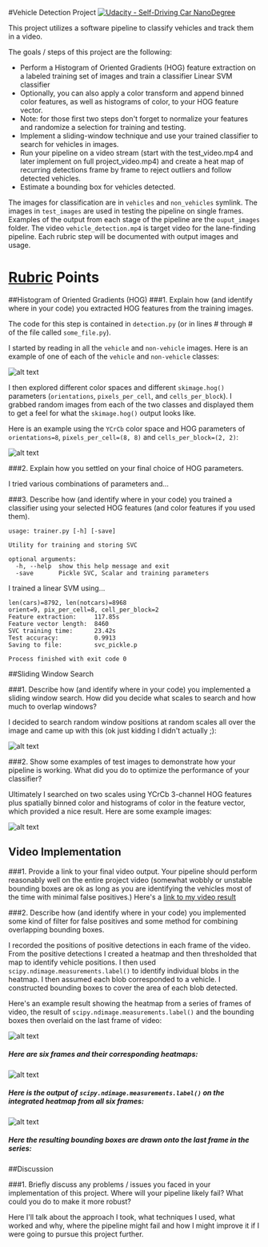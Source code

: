 #Vehicle Detection Project
[![Udacity - Self-Driving Car NanoDegree](https://s3.amazonaws.com/udacity-sdc/github/shield-carnd.svg)](http://www.udacity.com/drive)

This project utilizes a software pipeline to classify vehicles and track them in a video.

The goals / steps of this project are the following:

* Perform a Histogram of Oriented Gradients (HOG) feature extraction on a labeled training set of images and train a classifier Linear SVM classifier
* Optionally, you can also apply a color transform and append binned color features, as well as histograms of color, to your HOG feature vector. 
* Note: for those first two steps don't forget to normalize your features and randomize a selection for training and testing.
* Implement a sliding-window technique and use your trained classifier to search for vehicles in images.
* Run your pipeline on a video stream (start with the test_video.mp4 and later implement on full project_video.mp4) and create a heat map of recurring detections frame by frame to reject outliers and follow detected vehicles.
* Estimate a bounding box for vehicles detected.

The images for classification are in `vehicles` and `non_vehicles` symlink.  The images in `test_images` are used in testing the pipeline on single frames.  Examples of the output from each stage of the pipeline are the `ouput_images` folder.  The video `vehicle_detection.mp4` is target video for the lane-finding pipeline.  Each rubric step will be documented with output images and usage.

[//]: # (Image References)
[image1]: ./examples/car_not_car.png
[image2]: ./examples/HOG_example.jpg
[image3]: ./examples/sliding_windows.jpg
[image4]: ./examples/sliding_window.jpg
[image5]: ./examples/bboxes_and_heat.png
[image6]: ./examples/labels_map.png
[image7]: ./examples/output_bboxes.png
[video1]: https://youtu.be/qrLMPmFXFF8

# [Rubric](https://review.udacity.com/#!/rubrics/513/view) Points

##Histogram of Oriented Gradients (HOG)
###1. Explain how (and identify where in your code) you extracted HOG features from the training images.

The code for this step is contained in `detection.py` (or in lines # through # of the file called `some_file.py`).  

I started by reading in all the `vehicle` and `non-vehicle` images.  Here is an example of one of each of the `vehicle` and `non-vehicle` classes:

![alt text][image1]

I then explored different color spaces and different `skimage.hog()` parameters (`orientations`, `pixels_per_cell`, and `cells_per_block`).  I grabbed random images from each of the two classes and displayed them to get a feel for what the `skimage.hog()` output looks like.

Here is an example using the `YCrCb` color space and HOG parameters of `orientations=8`, `pixels_per_cell=(8, 8)` and `cells_per_block=(2, 2)`:


![alt text][image2]

###2. Explain how you settled on your final choice of HOG parameters.

I tried various combinations of parameters and...

###3. Describe how (and identify where in your code) you trained a classifier using your selected HOG features (and color features if you used them).

```
usage: trainer.py [-h] [-save]

Utility for training and storing SVC

optional arguments:
  -h, --help  show this help message and exit
  -save       Pickle SVC, Scalar and training parameters
```
I trained a linear SVM using...
```
len(cars)=8792, len(notcars)=8968
orient=9, pix_per_cell=8, cell_per_block=2 
Feature extraction:		117.85s
Feature vector length:	8460
SVC training time:		23.42s
Test accuracy:			0.9913
Saving to file:			svc_pickle.p

Process finished with exit code 0
```

##Sliding Window Search

###1. Describe how (and identify where in your code) you implemented a sliding window search.  How did you decide what scales to search and how much to overlap windows?

I decided to search random window positions at random scales all over the image and came up with this (ok just kidding I didn't actually ;):

![alt text][image3]

###2. Show some examples of test images to demonstrate how your pipeline is working.  What did you do to optimize the performance of your classifier?

Ultimately I searched on two scales using YCrCb 3-channel HOG features plus spatially binned color and histograms of color in the feature vector, which provided a nice result.  Here are some example images:

![alt text][image4]

## Video Implementation

###1. Provide a link to your final video output.  Your pipeline should perform reasonably well on the entire project video (somewhat wobbly or unstable bounding boxes are ok as long as you are identifying the vehicles most of the time with minimal false positives.)
Here's a [link to my video result][video1]


###2. Describe how (and identify where in your code) you implemented some kind of filter for false positives and some method for combining overlapping bounding boxes.

I recorded the positions of positive detections in each frame of the video.  From the positive detections I created a heatmap and then thresholded that map to identify vehicle positions.  I then used `scipy.ndimage.measurements.label()` to identify individual blobs in the heatmap.  I then assumed each blob corresponded to a vehicle.  I constructed bounding boxes to cover the area of each blob detected.  

Here's an example result showing the heatmap from a series of frames of video, the result of `scipy.ndimage.measurements.label()` and the bounding boxes then overlaid on the last frame of video:


![alt text][image5]
##### Here are six frames and their corresponding heatmaps:

![alt text][image6]
##### Here is the output of `scipy.ndimage.measurements.label()` on the integrated heatmap from all six frames:

![alt text][image7]
##### Here the resulting bounding boxes are drawn onto the last frame in the series:

##Discussion

###1. Briefly discuss any problems / issues you faced in your implementation of this project.  Where will your pipeline likely fail?  What could you do to make it more robust?

Here I'll talk about the approach I took, what techniques I used, what worked and why, where the pipeline might fail and how I might improve it if I were going to pursue this project further.  

